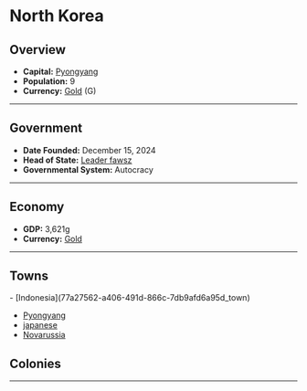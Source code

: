 <!--UNDEDITED FILE, remove this entire line if this file has been edited!-->
# <!--NAME-->North Korea<!--NAME-->

## Overview

- **Capital:** <!--CAPITAL_LINK-->[Pyongyang](03d5d6da-a990-48c4-9cd0-4a063da0852c_town)<!--CAPITAL_LINK-->
- **Population:** <!--POPULATION-->9<!--POPULATION-->
- **Currency:** <!--CURRENCY_LINK-->[Gold](Gold_currency)<!--CURRENCY_LINK--> (<!--CURRENCY_ABV-->G<!--CURRENCY_ABV-->)

---

## Government

- **Date Founded:** <!--FOUNDED-->December 15, 2024<!--FOUNDED-->
- **Head of State:** <!--LEADER_TITLE_LINK-->[Leader fawsz](fawsz_user)<!--LEADER_TITLE_LINK-->
- **Governmental System:** <!--GOVERNMENT-->Autocracy<!--GOVERNMENT-->

---

## Economy

- **GDP:** <!--GDP-->3,621g<!--GDP-->
- **Currency:** <!--CURRENCY_LINK-->[Gold](Gold_currency)<!--CURRENCY_LINK-->

---

## Towns

<!--TOWNS-->- [Indonesia](77a27562-a406-491d-866c-7db9afd6a95d_town)
- [Pyongyang](03d5d6da-a990-48c4-9cd0-4a063da0852c_town)
- [japanese](8f41e5c2-8644-466f-8176-7170bbda0979_town)
- [Novarussia](fc5885c4-4f56-4ee7-aff3-321673419152_town)<!--TOWNS-->

## Colonies

<!--COLONIES--><!--COLONIES-->

---